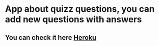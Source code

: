 # App about quizz questions, you can add new questions with answers
## You can check it here [Heroku](https://aitor-examinatron-app.herokuapp.com/)